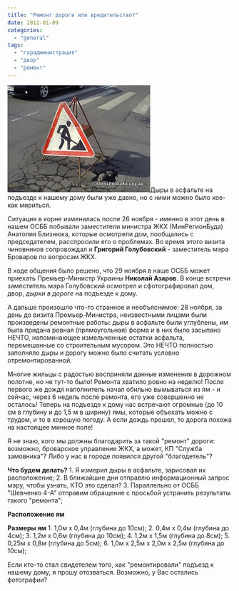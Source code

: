 ```yaml
---
title: "Ремонт дороги или вредительство?"
date: 2012-01-09
categories: 
  - "general"
tags: 
  - "горадминистрация"
  - "двор"
  - "ремонт"
---
```


![](/wp-content/uploads/2012/01/Remont-dorogi.jpg "Ремонт дороги")Дыры в асфальте на подъезде к нашему дому были уже давно, но с ними можно было кое-как мириться.

Ситуация в корне изменилась после 26 ноября - именно в этот день в нашем ОСББ побывали заместители министра ЖКХ (МинРегионБуда) Анатолия Близнюка, которые осмотрели дом, пообщались с председателем, расспросили его о проблемах. Во время этого визита чиновников сопровождал и **Григорий Голубовский** - заместитель мэра Броваров по вопросам ЖКХ.

В ходе общения было решено, что 29 ноября в наше ОСББ может приехать Премьер-Министр Украины **Николай Азаров**. В конце встречи заместитель мэра Голубовский осмотрел и сфотографировал дом, двор, _дырки в дороге_ на подъезде к дому.

А дальше произошло что-то странное и необъяснимое: 28 ноября, за день до визита Премьер-Министра, неизвестными лицами были произведены ремонтные работы: <!--more-->дыры в асфальте были углублены, им была придана ровная (прямоугольная) форма и в них было засыпано НЕЧТО, напоминающее измельченные остатки асфальта, перемешанные со строительным мусором. Это НЕЧТО полностью заполняло дыры и дорогу можно было считать условно отремонтированной.

Многие жильцы с радостью восприняли данные изменения в дорожном полотне, но не тут-то было! Ремонта хватило ровно на неделю! После первого же дождя наполнитель начал обильно вымываться из ям - и сейчас, через 6 недель после ремонта, его уже совершенно не осталось! Теперь на подъезде к дому нас встречают огромные (до 10 см в глубину и до 1,5 м в ширину) ямы, которые объехать можно с трудом, и то в хорошую погоду. А если дождь прошел, то дорога похожа на настоящее минное поле!

Я не знаю, кого мы должны благодарить за такой "ремонт" дороги: возможно, броварское управление ЖКХ, а может, КП "Служба замовника"? Либо у нас в городе появился другой "благодетель"?

**Что будем делать?** 1. Я измерил дыры в асфальте, зарисовал их расположение; 2. В ближайшие дни отправлю информационный запрос мэру, чтобы узнать, КТО это сделал? 3. Параллельно от ОСББ "Шевченко 4-А" отправим обращение с просьбой устранить результаты такого "ремонта";

**Расположение ям**

<script type="text/javascript">$(document).ready(function() { $("#containerHoles").pwi({ username: 's.illyuhin', mode: 'album', album: 'HolesShevchenko4a', thumbSize: 144, showAlbumDescription: false, authKey: 'Gv1sRgCOjNqPK4nvGDywE', showPhotoDate: false, }); }); </script>

 **Размеры ям** 1. 1,0м х 0,4м (глубина до 10см); 2. 0,4м х 0,4м (глубина до 4см); 3. 1,2м х 0,6м (глубина до 10см); 4. 1,2м х 1,5м (глубина до 8см); 5. 0,25м х 0,8м (глубина до 5см); 6. 1,0м х 2,5м х 2,0м х 2,5м (глубина до 10см);

Если кто-то стал свидетелем того, как "ремонтировали" подъезд к нашему дому, я прошу отозваться. Возможно, у Вас остались фотографии?
